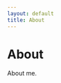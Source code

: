 ```yaml
---
layout: default
title: About
---
```

<div class="blurb">
	<h1>About</h1>
	<p>About me.</p>
</div><!-- /.blurb -->
